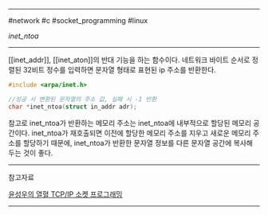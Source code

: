 
---

#network #c #socket_programming #linux

*inet_ntoa*

---

[[inet_addr]], [[inet_aton]]의 반대 기능을 하는 함수이다.
네트워크 바이트 순서로 정렬된 32비트 정수를 입력하면 문자열 형태로 표현된 ip 주소를 반환한다.

```C
#include <arpa/inet.h>

//성공 시 변환된 문자열의 주소 값, 실패 시 -1 반환
char *inet_ntoa(struct in_addr adr);
```

참고로 inet_ntoa가 반환하는 메모리 주소는 inet_ntoa에 내부적으로 할당된 메모리 공간이다. inet_ntoa가 재호출되면 이전에 할당한 메모리 주소를 지우고 새로운 메모리 주소를 할당하기 때문에, inet_ntoa가 반환한 문자열 정보를 다른 문자열 공간에 복사해 두는 것이 좋다.

---

참고자료

[윤성우의 열혈 TCP/IP 소켓 프로그래밍](https://product.kyobobook.co.kr/detail/S000001589146)

---